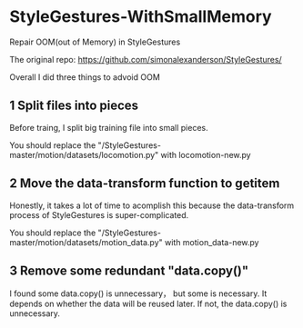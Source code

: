 # StyleGestures-WithSmallMemory

Repair OOM(out of Memory) in StyleGestures

The original repo: https://github.com/simonalexanderson/StyleGestures/

Overall I did three things to advoid OOM

## 1 Split  files into pieces

Before traing, I split big training file into small pieces.

You should replace the "/StyleGestures-master/motion/datasets/locomotion.py" with locomotion-new.py

## 2 Move the data-transform function to getitem

Honestly, it takes  a lot of  time to acomplish this because the data-transform process of StyleGestures is super-complicated.

You should replace the "/StyleGestures-master/motion/datasets/motion_data.py" with motion_data-new.py

## 3 Remove some redundant "data.copy()"

I found some data.copy() is unnecessary， but some is necessary. It depends on whether the data will be reused later. If not, the data.copy() is unnecessary.
